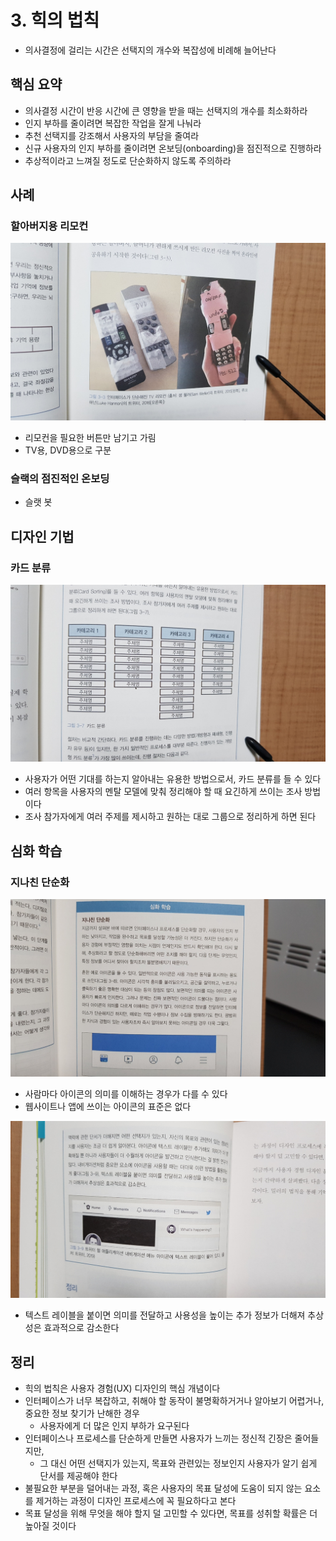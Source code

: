 # 3. 힉의 법칙

- 의사결정에 걸리는 시간은 선택지의 개수와 복잡성에 비례해 늘어난다

## 핵심 요약

- 의사결정 시간이 반응 시간에 큰 영향을 받을 때는 선택지의 개수를 최소화하라
- 인지 부하를 줄이려면 복잡한 작업을 잘게 나눠라
- 추천 선택지를 강조해서 사용자의 부담을 줄여라
- 신규 사용자의 인지 부하를 줄이려면 온보딩(onboarding)을 점진적으로 진행하라
- 추상적이라고 느껴질 정도로 단순화하지 않도록 주의하라

## 사례

### 할아버지용 리모컨

![그림3-3](./images/%EA%B7%B8%EB%A6%BC3-3.jpeg)

- 리모컨을 필요한 버튼만 남기고 가림
- TV용, DVD용으로 구분

### 슬랙의 점진적인 온보딩

- 슬랫 봇

## 디자인 기법

### 카드 분류

![그림3-7](./images/%EA%B7%B8%EB%A6%BC3-7.jpeg)

- 사용자가 어떤 기대를 하는지 알아내는 유용한 방법으로서, 카드 분류를 들 수 있다
- 여러 항목을 사용자의 멘탈 모델에 맞춰 정리해야 할 때 요긴하게 쓰이는 조사 방법이다
- 조사 참가자에게 여러 주제를 제시하고 원하는 대로 그룹으로 정리하게 하면 된다

## 심화 학습

### 지나친 단순화

![그림3-8](./images/%EA%B7%B8%EB%A6%BC3-8.jpeg)

- 사람마다 아이콘의 의미를 이해하는 경우가 다를 수 있다
- 웹사이트나 앱에 쓰이는 아이콘의 표준은 없다

![그림3-9](./images/%EA%B7%B8%EB%A6%BC3-9.jpeg)

- 텍스트 레이블을 붙이면 의미를 전달하고 사용성을 높이는 추가 정보가 더해져 추상성은 효과적으로 감소한다

## 정리

- 힉의 법칙은 사용자 경험(UX) 디자인의 핵심 개념이다
- 인터페이스가 너무 복잡하고, 취해야 할 동작이 불명확하거거나 알아보기 어렵거나, 중요한 정보 찾기가 난해한 경우
  - 사용자에게 더 많은 인지 부하가 요구된다
- 인터페이스나 프로세스를 단순하게 만들면 사용자가 느끼는 정신적 긴장은 줄어들지만,
  - 그 대신 어떤 선택지가 있는지, 목표와 관련있는 정보인지 사용자가 알기 쉽게 단서를 제공해야 한다
- 불필요한 부분을 덜어내는 과정, 혹은 사용자의 목표 달성에 도움이 되지 않는 요소를 제거하는 과정이 디자인 프로세스에 꼭 필요하다고 본다
- 목표 달성을 위해 무엇을 해야 할지 덜 고민할 수 있다면, 목표를 성취할 확률은 더 높아질 것이다
